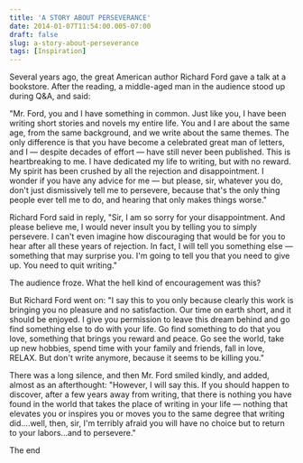 ```yaml
---
title: 'A STORY ABOUT PERSEVERANCE'
date: 2014-01-07T11:54:00.005-07:00
draft: false
slug: a-story-about-perseverance
tags: [Inspiration]
---
```


  

Several years ago, the great American author Richard Ford gave a talk at a bookstore. After the reading, a middle-aged man in the audience stood up during Q&A, and said:  
  
"Mr. Ford, you and I have something in common. Just like you, I have been writing short stories and novels my entire life. You and I are about the same age, from the same background, and we write about the same themes. The only difference is that you have become a celebrated great man of letters, and I — despite decades of effort — have still never been published. This is heartbreaking to me. I have dedicated my life to writing, but with no reward. My spirit has been crushed by all the rejection and disappointment. I wonder if you have any advice for me — but please, sir, whatever you do, don't just dismissively tell me to persevere, because that's the only thing people ever tell me to do, and hearing that only makes things worse."  
  
Richard Ford said in reply, "Sir, I am so sorry for your disappointment. And please believe me, I would never insult you by telling you to simply persevere. I can't even imagine how discouraging that would be for you to hear after all these years of rejection. In fact, I will tell you something else — something that may surprise you. I'm going to tell you that you need to give up. You need to quit writing."  
  
The audience froze. What the hell kind of encouragement was this?  
  
But Richard Ford went on: "I say this to you only because clearly this work is bringing you no pleasure and no satisfaction. Our time on earth short, and it should be enjoyed. I give you permission to leave this dream behind and go find something else to do with your life. Go find something to do that you love, something that brings you reward and peace. Go see the world, take up new hobbies, spend time with your family and friends, fall in love, RELAX. But don't write anymore, because it seems to be killing you."  
  
There was a long silence, and then Mr. Ford smiled kindly, and added, almost as an afterthought: "However, I will say this. If you should happen to discover, after a few years away from writing, that there is nothing you have found in the world that takes the place of writing in your life — nothing that elevates you or inspires you or moves you to the same degree that writing did….well, then, sir, I'm terribly afraid you will have no choice but to return to your labors…and to persevere."  
  
The end